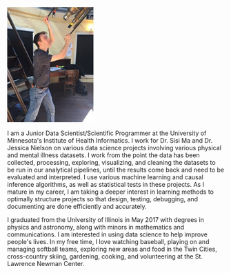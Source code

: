 <img src="images/tinyprofpic.jpg" width="200">  

I am a Junior Data Scientist/Scientific Programmer at the University of Minnesota's Institute of Health Informatics. I work for Dr. Sisi Ma and Dr. Jessica Nielson on various data science projects involving various physical and mental illness datasets. I work from the point the data has been collected, processing, exploring, visualizing, and cleaning the datasets to be run in our analytical pipelines, until the results come back and need to be evaluated and interpreted. I use various machine learning and causal inference algorithms, as well as statistical tests in these projects. As I mature in my career, I am taking a deeper interest in learning methods to optimally structure projects so that design, testing, debugging, and documenting are done efficiently and accurately.

I graduated from the University of Illinois in May 2017 with degrees in physics and astronomy, along with minors in mathematics and communications. I am interested in using data science to help improve people's lives. In my free time, I love watching baseball, playing on and managing softball teams, exploring new areas and food in the Twin Cities, cross-country skiing, gardening, cooking, and volunteering at the St. Lawrence Newman Center. 
